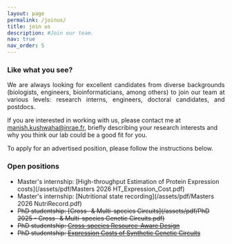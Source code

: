 ```yaml
---
layout: page
permalink: /joinus/
title: join us
description: #Join our team.
nav: true
nav_order: 5
---
```


### Like what you see?

<p align='justify'>We are always looking for excellent candidates from diverse backgrounds (biologists, engineers, bioinformaticians, among others) to join our team at various levels: research interns, engineers, doctoral candidates, and postdocs.</p>

If you are interested in working with us, please contact me at <manish.kushwaha@inrae.fr>, briefly describing your research interests and why you think our lab could be a good fit for you.

<p align='justify'>To apply for an advertised position, please follow the instructions below.</p>

### Open positions
* Master's internship: [High-throughput Estimation of Protein Expression costs](/assets/pdf/Masters 2026 HT_Expression_Cost.pdf)
* Master's internship: [Nutritional state recording](/assets/pdf/Masters 2026 NutriRecord.pdf)
* ~~PhD studentship: [Cross- & Multi-species Circuits](/assets/pdf/PhD 2025 - Cross- & Multi-species Genetic Circuits.pdf)~~
* ~~PhD studentship: [Cross-species Resource-Aware Design](/assets/pdf/)~~
* ~~PhD studentship: [Expression Costs of Synthetic Genetic Circuits](/assets/pdf/)~~

